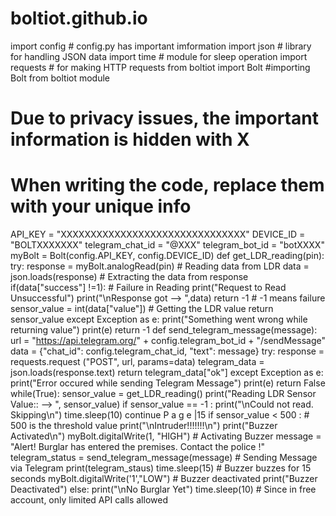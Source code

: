 # boltiot.github.io
import config # config.py has important imformation 
import json # library for handling JSON data
import time # module for sleep operation 
import requests # for making HTTP requests
from boltiot import Bolt #importing Bolt from boltiot module
# Due to privacy issues, the important information is hidden with X 
# When writing the code, replace them with your unique info
API_KEY = "XXXXXXXXXXXXXXXXXXXXXXXXXXXXXXX" 
DEVICE_ID = "BOLTXXXXXXX"
telegram_chat_id = "@XXX" 
telegram_bot_id = "botXXXX"
myBolt = Bolt(config.API_KEY, config.DEVICE_ID)
def get_LDR_reading(pin):
try:
response = myBolt.analogRead(pin) # Reading data from LDR 
data = json.loads(response) # Extracting the data from response
if(data["success"] !=1): # Failure in Reading 
print("Request to Read Unsuccessful") 
print("\nResponse got --> ",data)
return -1 # -1 means failure
sensor_value = int(data["value"]) # Getting the LDR value 
return sensor_value
except Exception as e:
print("Something went wrong while returning value") 
print(e)
return -1
def send_telegram_message(message):
url = "https://api.telegram.org/" + config.telegram_bot_id + "/sendMessage" 
data = {"chat_id": config.telegram_chat_id, "text": message}
try:
response = requests.request ("POST", url, params=data) 
telegram_data = json.loads(response.text)
return telegram_data["ok"] 
except Exception as e:
print("Error occured while sending Telegram Message") 
print(e)
return False
while(True):
sensor_value = get_LDR_reading()
print("Reading LDR Sensor Value:: --> ", sensor_value)
if sensor_value == -1 :
print("\nCould not read. Skipping\n") 
time.sleep(10)
continue
P a g e |15
if sensor_value < 500 : # 500 is the threshold value 
print("\nIntruder!!!!!!!\n")
print("Buzzer Activated\n")
myBolt.digitalWrite(1, "HIGH") # Activating Buzzer
message = "Alert! Burglar has entered the premises. Contact the police !" 
telegram_status = send_telegram_message(message) # Sending Message via
Telegram
print(telegram_staus)
time.sleep(15) # Buzzer buzzes for 15 seconds 
myBolt.digitalWrite('1',"LOW") # Buzzer deactivated
print("Buzzer Deactivated")
else:
print("\nNo Burglar Yet")
time.sleep(10) # Since in free account, only limited API calls allowed
